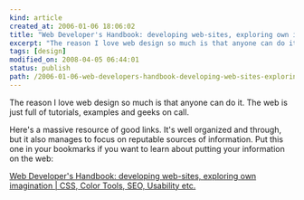 ```yaml
---
kind: article
created_at: 2006-01-06 18:06:02
title: "Web Developer's Handbook: developing web-sites, exploring own imagination | CSS, Color Tools, SEO, Usability etc."
excerpt: "The reason I love web design so much is that anyone can do it."
tags: [design]
modified_on: 2008-04-05 06:44:01
status: publish 
path: /2006-01-06-web-developers-handbook-developing-web-sites-exploring-own-imagination-css-color-tools-seo-usability-etc
---
```


The reason I love web design so much is that anyone can do it. The web is just full of tutorials, examples and geeks on call. 

Here's a massive resource of good links. It's well organized and through, but it also manages to focus on reputable sources of information. Put this one in your bookmarks if you want to learn about putting your information on the web: 

<a href="http://www.alvit.de/handbook/">Web Developer's Handbook: developing web-sites, exploring own imagination | CSS, Color Tools, SEO, Usability etc.</a>
